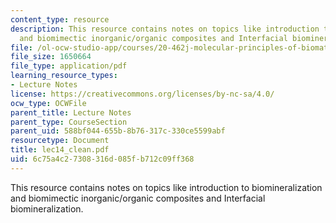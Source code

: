 ```yaml
---
content_type: resource
description: This resource contains notes on topics like introduction to biomineralization
  and biomimectic inorganic/organic composites and Interfacial biomineralization.
file: /ol-ocw-studio-app/courses/20-462j-molecular-principles-of-biomaterials-spring-2006/6c75a4c27308316d085fb712c09ff368_lec14_clean.pdf
file_size: 1650664
file_type: application/pdf
learning_resource_types:
- Lecture Notes
license: https://creativecommons.org/licenses/by-nc-sa/4.0/
ocw_type: OCWFile
parent_title: Lecture Notes
parent_type: CourseSection
parent_uid: 588bf044-655b-8b76-317c-330ce5599abf
resourcetype: Document
title: lec14_clean.pdf
uid: 6c75a4c2-7308-316d-085f-b712c09ff368
---
```

This resource contains notes on topics like introduction to biomineralization and biomimectic inorganic/organic composites and Interfacial biomineralization.